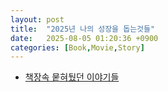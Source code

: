 ```yaml
---
layout: post
title:  "2025년 나의 성장을 돕는것들"
date:   2025-08-05 01:20:36 +0900
categories: [Book,Movie,Story]
---
```


- [책장속 뭍혀뒀던 이야기들](https://hslee77.github.io/wiki/memo/2025-08-16-book.html)